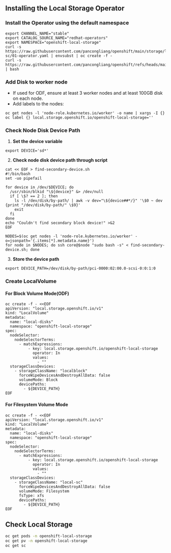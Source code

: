 
## Installing the Local Storage Operator

### Install the Operator using the default namespace

```
export CHANNEL_NAME="stable"
export CATALOG_SOURCE_NAME="redhat-operators"
export NAMESPACE="openshift-local-storage"
curl -s https://raw.githubusercontent.com/pancongliang/openshift/main/storage/local-sc/01-operator.yaml | envsubst | oc create -f -
curl -s https://raw.githubusercontent.com/pancongliang/openshift/refs/heads/main/operator/approve_ip.sh | bash
```

### Add Disk to worker node

- If used for ODF, ensure at least 3 worker nodes and at least 100GB disk on each node.
- Add labels to the nodes:

```
oc get nodes -l 'node-role.kubernetes.io/worker' -o name | xargs -I {} oc label {} local.storage.openshift.io/openshift-local-storage=''
```

### Check Node Disk Device Path

1. **Set the device variable**
```
export DEVICE='sd*'
```

2. **Check node disk device path through script**
```
cat << EOF > find-secondary-device.sh
#!/bin/bash
set -uo pipefail

for device in /dev/$DEVICE; do
  /usr/sbin/blkid "\${device}" &> /dev/null
  if [ \$? == 2 ]; then
    ls -l /dev/disk/by-path/ | awk -v dev="\${device##*/}" '\$0 ~ dev {print "/dev/disk/by-path/" \$9}'
    exit
  fi
done
echo "Couldn't find secondary block device!" >&2
EOF

NODES=$(oc get nodes -l 'node-role.kubernetes.io/worker' -o=jsonpath='{.items[*].metadata.name}')
for node in $NODES; do ssh core@$node "sudo bash -s" < find-secondary-device.sh; done
```

3. **Store the device path**
```
export DEVICE_PATH=/dev/disk/by-path/pci-0000:02:00.0-scsi-0:0:1:0
``` 

### Create LocalVolume

#### For Block Volume Mode(ODF)

```
oc create -f - <<EOF
apiVersion: "local.storage.openshift.io/v1"
kind: "LocalVolume"
metadata:
  name: "local-disks"
  namespace: "openshift-local-storage"
spec:
  nodeSelector:
    nodeSelectorTerms:
      - matchExpressions:
          - key: local.storage.openshift.io/openshift-local-storage
            operator: In
            values:
              - ""
  storageClassDevices:
    - storageClassName: "localblock"
      forceWipeDevicesAndDestroyAllData: false
      volumeMode: Block
      devicePaths:
        - ${DEVICE_PATH}
EOF
```

#### For Filesystem Volume Mode

```
oc create -f - <<EOF
apiVersion: "local.storage.openshift.io/v1"
kind: "LocalVolume"
metadata:
  name: "local-disks"
  namespace: "openshift-local-storage"
spec:
  nodeSelector:
    nodeSelectorTerms:
      - matchExpressions:
          - key: local.storage.openshift.io/openshift-local-storage
            operator: In
            values:
              - ""
  storageClassDevices:
    - storageClassName: "local-sc"
      forceWipeDevicesAndDestroyAllData: false
      volumeMode: Filesystem
      fsType: xfs
      devicePaths:
        - ${DEVICE_PATH}
EOF
```

## Check Local Storage

```bash
oc get pods -n openshift-local-storage
oc get pv -n openshift-local-storage
oc get sc
```
